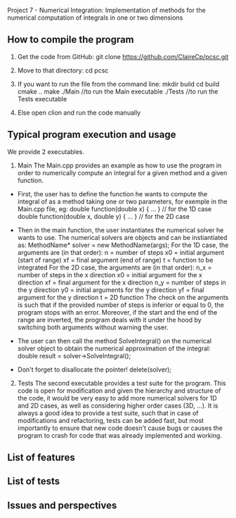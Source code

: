 Project 7 - Numerical Integration: Implementation of methods for the numerical computation of integrals in one or two dimensions

## How to compile the program ##

1) Get the code from GitHub: git clone https://github.com/ClaireCp/pcsc.git

2) Move to that directory: cd pcsc

3) If you want to run the file from the command line: 
	mkdir build
	cd build
	cmake ..
	make
	./Main   //to run the Main executable
	./Tests  //to run the Tests executable

4) Else open clion and run the code manually


## Typical program execution and usage ##
We provide 2 executables.

1) Main
The Main.cpp provides an example as how to use the program in order to numerically compute an integral for a given method and a given function.

- First, the user has to define the function he wants to compute the integral of as a method taking one or two parameters, for exemple in the Main.cpp file, eg:
	double function(double x) { ... } // for the 1D case
	double function(double x, double y) { ... } // for the 2D case

- Then in the main function, the user instantiates the numerical solver he wants to use. The numerical solvers are objects and can be instiantiated as:
	MethodName* solver = new MethodName(args);
For the 1D case, the arguments are (in that order):
	n = number of steps
	x0 = initial argument (start of range)
	xf = final argument (end of range)
	t = function to be integrated
For the 2D case, the arguments are (in that order):
	n_x = number of steps in the x direction
	x0 = initial argument for the x direction
	xf = final argument for the x direction
	n_y = number of steps in the y direction
	y0 = initial arguments for the y direction
	yf = final argument for the y direction
	t = 2D function
The check on the arguments is such that if the provided number of steps is inferior or equal to 0, the program stops with an error. Moreover, if the start and the end of the range are inverted, the  program deals with it under the hood by switching both arguments without warning the user.

- The user can then call the method SolveIntegral() on the numerical solver object to obtain the numerical approximation of the integral:
	double result = solver->SolveIntegral();

- Don't forget to disallocate the pointer!
	delete(solver);

2) Tests
The second executable provides a test suite for the program.
This code is open for modification and given the hierarchy and structure of the code, it would be very easy to add more numerical solvers for 1D and 2D cases, as well as considering higher order cases (3D, ...). 
It is always a good idea to provide a test suite, such that in case of modifications and refactoring, tests can be added fast, but most importantly to ensure that new code doesn't cause bugs or causes the program to crash for code that was already implemented and working.


## List of features ##

## List of tests ##

## Issues and perspectives ##





